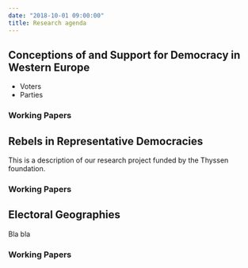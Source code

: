 ```yaml
---
date: "2018-10-01 09:00:00"
title: Research agenda
---
```


## Conceptions of and Support for Democracy in Western Europe
- Voters
- Parties

### Working Papers

## Rebels in Representative Democracies

This is a description of our research project funded by the Thyssen foundation.

### Working Papers

## Electoral Geographies

Bla bla

### Working Papers